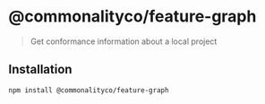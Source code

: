 # @commonalityco/feature-graph

> Get conformance information about a local project

## Installation

```sh
npm install @commonalityco/feature-graph
```
